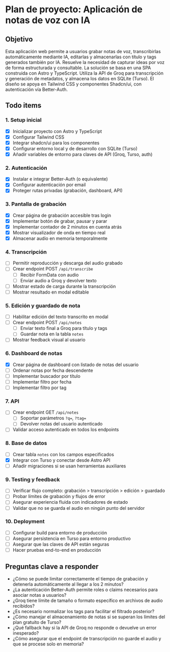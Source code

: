 # Plan de proyecto: Aplicación de notas de voz con IA

## Objetivo

Esta aplicación web permite a usuarios grabar notas de voz, transcribirlas automáticamente mediante IA, editarlas y almacenarlas con título y tags generados también por IA. Resuelve la necesidad de capturar ideas por voz de forma estructurada y consultable. La solución se basa en una SPA construida con Astro y TypeScript. Utiliza la API de Groq para transcripción y generación de metadatos, y almacena los datos en SQLite (Turso). El diseño se apoya en Tailwind CSS y componentes Shadcn/ui, con autenticación vía Better-Auth.

## Todo items

### 1. Setup inicial
- [x] Inicializar proyecto con Astro y TypeScript
- [x] Configurar Tailwind CSS
- [x] Integrar shadcn/ui para los componentes
- [x] Configurar entorno local y de desarrollo con SQLite (Turso)
- [x] Añadir variables de entorno para claves de API (Groq, Turso, auth)

### 2. Autenticación
- [x] Instalar e integrar Better-Auth (o equivalente)
- [x] Configurar autenticación por email
- [x] Proteger rutas privadas (grabación, dashboard, API)

### 3. Pantalla de grabación
- [x] Crear página de grabación accesible tras login
- [x] Implementar botón de grabar, pausar y parar
- [x] Implementar contador de 2 minutos en cuenta atrás
- [x] Mostrar visualizador de onda en tiempo real
- [x] Almacenar audio en memoria temporalmente

### 4. Transcripción
- [ ] Permitir reproducción y descarga del audio grabado
- [ ] Crear endpoint POST `/api/transcribe`
  - [ ] Recibir FormData con audio
  - [ ] Enviar audio a Groq y devolver texto
- [ ] Mostrar estado de carga durante la transcripción
- [ ] Mostrar resultado en modal editable

### 5. Edición y guardado de nota
- [ ] Habilitar edición del texto transcrito en modal
- [ ] Crear endpoint POST `/api/notes`
  - [ ] Enviar texto final a Groq para título y tags
  - [ ] Guardar nota en la tabla `notes`
- [ ] Mostrar feedback visual al usuario

### 6. Dashboard de notas
- [x] Crear página de dashboard con listado de notas del usuario
- [ ] Ordenar notas por fecha descendente
- [ ] Implementar buscador por título
- [ ] Implementar filtro por fecha
- [ ] Implementar filtro por tag

### 7. API
- [ ] Crear endpoint GET `/api/notes`
  - [ ] Soportar parámetros `?q=`, `?tag=`
  - [ ] Devolver notas del usuario autenticado
- [ ] Validar acceso autenticado en todos los endpoints

### 8. Base de datos
- [ ] Crear tabla `notes` con los campos especificados
- [x] Integrar con Turso y conectar desde Astro API
- [ ] Añadir migraciones si se usan herramientas auxiliares

### 9. Testing y feedback
- [ ] Verificar flujo completo: grabación > transcripción > edición > guardado
- [ ] Probar límites de grabación y flujos de error
- [ ] Asegurar experiencia fluida con indicadores de estado
- [ ] Validar que no se guarda el audio en ningún punto del servidor

### 10. Deployment
- [ ] Configurar build para entorno de producción
- [ ] Asegurar persistencia en Turso para entorno productivo
- [ ] Asegurar que las claves de API están seguras
- [ ] Hacer pruebas end-to-end en producción

## Preguntas clave a responder

- ¿Cómo se puede limitar correctamente el tiempo de grabación y detenerla automáticamente al llegar a los 2 minutos?
- ¿La autenticación Better-Auth permite roles o claims necesarios para asociar notas a usuarios?
- ¿Groq tiene límite de tamaño o formato específico en archivos de audio recibidos?
- ¿Es necesario normalizar los tags para facilitar el filtrado posterior?
- ¿Cómo manejar el almacenamiento de notas si se superan los límites del plan gratuito de Turso?
- ¿Qué fallback hay si la API de Groq no responde o devuelve un error inesperado?
- ¿Cómo asegurar que el endpoint de transcripción no guarde el audio y que se procese solo en memoria?
